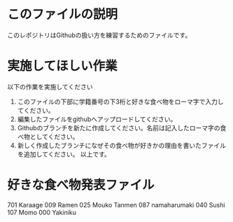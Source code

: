 # このファイルの説明
このレポジトリはGithubの扱い方を練習するためのファイルです。

# 実施してほしい作業
以下の作業を実施してください
1. このファイルの下部に学籍番号の下3桁と好きな食べ物をローマ字で入力してください。
2. 編集したファイルをgithubへアップロードしてください。
3. Githubのブランチを新たに作成してください。名前は記入したローマ字の食べ物としてください。
4. 新しく作成したブランチになぜその食べ物が好きかの理由を書いたファイルを追加してください。
以上です。

# 好きな食べ物発表ファイル
701 Karaage
009 Ramen
025 Mouko Tanmen
087 namaharumaki
040 Sushi
107 Momo
000 Yakiniku

